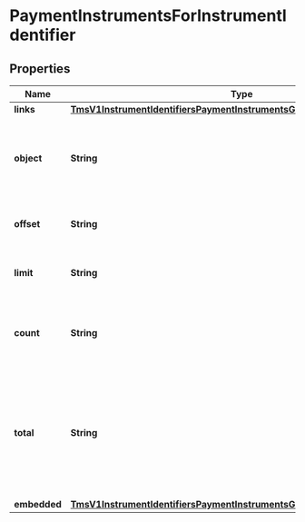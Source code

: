 
# PaymentInstrumentsForInstrumentIdentifier

## Properties
Name | Type | Description | Notes
------------ | ------------- | ------------- | -------------
**links** | [**TmsV1InstrumentIdentifiersPaymentInstrumentsGet200ResponseLinks**](TmsV1InstrumentIdentifiersPaymentInstrumentsGet200ResponseLinks.md) |  |  [optional]
**object** | **String** | &#39;Shows the response is a collection of objects.&#39;  Valid values: - collection  |  [optional]
**offset** | **String** | The offset parameter supplied in the request. |  [optional]
**limit** | **String** | The limit parameter supplied in the request. |  [optional]
**count** | **String** | The number of Payment Instruments returned in the array. |  [optional]
**total** | **String** | The total number of Payment Instruments associated with the Instrument Identifier in the zero-based dataset. |  [optional]
**embedded** | [**TmsV1InstrumentIdentifiersPaymentInstrumentsGet200ResponseEmbedded**](TmsV1InstrumentIdentifiersPaymentInstrumentsGet200ResponseEmbedded.md) |  |  [optional]



